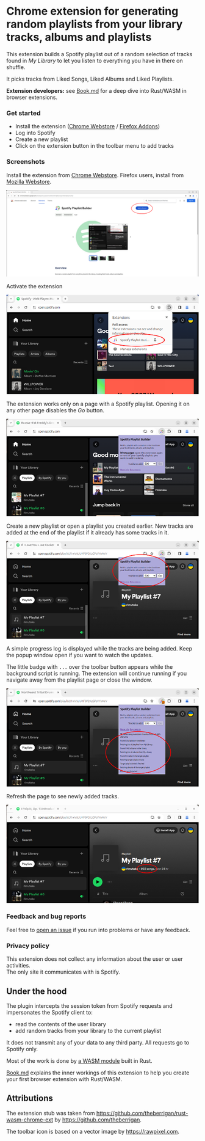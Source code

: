 # Chrome extension for generating random playlists from your library tracks, albums and playlists 

This extension builds a Spotify playlist out of a random selection of tracks found in _My Library_ to let you listen to everything you have in there on shuffle.  

It picks tracks from Liked Songs, Liked Albums and Liked Playlists.

**Extension developers:** see [Book.md](./Book.md) for a deep dive into Rust/WASM in browser extensions.

### Get started

* Install the extension ([Chrome Webstore](https://chromewebstore.google.com/detail/spotify-playlist-builder/kmbnbjbfpnchgmmkbeidpllpamcahljn) / [Firefox Addons](https://addons.mozilla.org/en-US/firefox/addon/spotify-playlist-builder-addon/))
* Log into Spotify
* Create a new playlist
* Click on the extension button in the toolbar menu to add tracks


### Screenshots

Install the extension from [Chrome Webstore](https://chromewebstore.google.com/detail/spotify-playlist-builder/kmbnbjbfpnchgmmkbeidpllpamcahljn). Firefox users, install from [Mozilla Webstore](https://addons.mozilla.org/en-US/firefox/addon/spotify-playlist-builder-addon/).

![chrome install page](media/screen-chrome-webstore.png)

Activate the extension

![extension menu](media/screen-chrome-ext-menu.png)

The extension works only on a page with a Spotify playlist. Opening it on any other page disables the _Go_ button.

![spotify homepage](media/screen-spotify-homepage.png)

Create a new playlist or open a playlist you created earlier.
New tracks are added at the end of the playlist if it already has some tracks in it.

![target playlist](media/screen-spotify-playlist.png)

A simple progress log is displayed while the tracks are being added.
Keep the popup window open if you want to watch the updates.

The little badge with `...` over the toolbar button appears while the background script is running. The extension will continue running if you navigate away from the playlist page or close the window.

![progress log](media/screen-spotify-progress-log.png)

Refresh the page to see newly added tracks.

![playlist done](media/screen-spotify-playlist-done.png)

### Feedback and bug reports

Feel free to [open an issue](https://github.com/rimutaka/spotify-playlist-builder/issues) if you run into problems or have any feedback.

### Privacy policy

This extension does not collect any information about the user or user activities.  
The only site it communicates with is Spotify.


## Under the hood

The plugin intercepts the session token from Spotify requests and impersonates the Spotify client to:
* read the contents of the user library
* add random tracks from your library to the current playlist

It does not transmit any of your data to any third party. All requests go to Spotify only.

Most of the work is done by [a WASM module](wasm_mod) built in Rust.

[Book.md](./Book.md) explains the inner workings of this extension to help you create your first browser extension with Rust/WASM.


## Attributions

The extension stub was taken from https://github.com/theberrigan/rust-wasm-chrome-ext by https://github.com/theberrigan.

The toolbar icon is based on a vector image by https://rawpixel.com.
